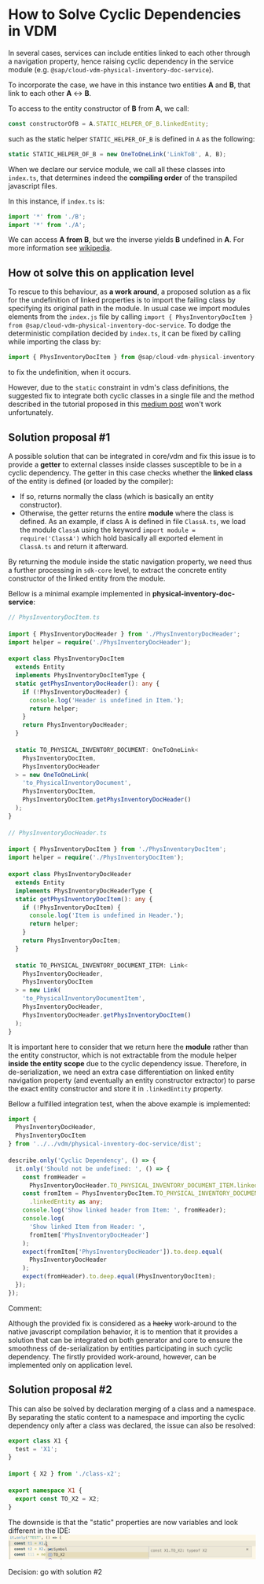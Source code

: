 # How to Solve Cyclic Dependencies in VDM

In several cases, services can include entities linked to each other through a navigation property, hence raising cyclic dependency in the service module (e.g. `@sap/cloud-vdm-physical-inventory-doc-service`).

To incorporate the case, we have in this instance two entities **A** and **B**, that link to each other **A** <-> **B**.

To access to the entity constructor of **B** from **A**, we call:

```ts
const constructorOfB = A.STATIC_HELPER_OF_B.linkedEntity;
```

such as the static helper `STATIC_HELPER_OF_B` is defined in `A` as the following:

```ts
static STATIC_HELPER_OF_B = new OneToOneLink('LinkToB', A, B);
```

When we declare our service module, we call all these classes into `index.ts`, that determines indeed the **compiling order** of the transpiled javascript files.

In this instance, if `index.ts` is:

```ts
import '*' from './B';
import '*' from './A';
```

We can access **A** **from** **B**, but we the inverse yields **B** undefined in **A**. For more information see [wikipedia](https://en.wikipedia.org/wiki/Circular_dependency).

## How ot solve this on application level

To rescue to this behaviour, as **a work around**, a proposed solution as a fix for the undefinition of linked properties is to import the failing class by specifying its original path in the module. In usual case we import modules elements from the `index.js` file by calling `import { PhysInventoryDocItem } from @sap/cloud-vdm-physical-inventory-doc-service`. To dodge the deterministic compilation decided by `index.ts`, it can be fixed by calling while importing the class by:

```ts
import { PhysInventoryDocItem } from @sap/cloud-vdm-physical-inventory-doc-service/PhysInventoryDocItem
```

to fix the undefinition, when it occurs.

However, due to the `static` constraint in vdm's class definitions, the suggested fix to integrate both cyclic classes in a single file and the method described in the tutorial proposed in this [medium post](https://medium.com/visual-development/how-to-fix-nasty-circular-dependency-issues-once-and-for-all-in-javascript-typescript-a04c987cf0de) won't work unfortunately.

## Solution proposal #1

A possible solution that can be integrated in core/vdm and fix this issue is to provide a **getter** to external classes inside classes susceptible to be in a cyclic dependency. The getter in this case checks whether the **linked class** of the entity is defined (or loaded by the compiler):

- If so, returns normally the class (which is basically an entity constructor).
- Otherwise, the getter returns the entire **module** where the class is defined. As an example, if class A is defined in file `ClassA.ts`, we load the module `ClassA` using the keyword `import module = require('ClassA')` which hold basically all exported element in `ClassA.ts` and return it afterward.

By returning the module inside the static navigation property, we need thus a further processing in `sdk-core` level, to extract the concrete entity constructor of the linked entity from the module.

Bellow is a minimal example implemented in **physical-inventory-doc-service**:

```ts
// PhysInventoryDocItem.ts

import { PhysInventoryDocHeader } from './PhysInventoryDocHeader';
import helper = require('./PhysInventoryDocHeader');

export class PhysInventoryDocItem
  extends Entity
  implements PhysInventoryDocItemType {
  static getPhysInventoryDocHeader(): any {
    if (!PhysInventoryDocHeader) {
      console.log('Header is undefined in Item.');
      return helper;
    }
    return PhysInventoryDocHeader;
  }

  static TO_PHYSICAL_INVENTORY_DOCUMENT: OneToOneLink<
    PhysInventoryDocItem,
    PhysInventoryDocHeader
  > = new OneToOneLink(
    'to_PhysicalInventoryDocument',
    PhysInventoryDocItem,
    PhysInventoryDocItem.getPhysInventoryDocHeader()
  );
}

// PhysInventoryDocHeader.ts

import { PhysInventoryDocItem } from './PhysInventoryDocItem';
import helper = require('./PhysInventoryDocItem');

export class PhysInventoryDocHeader
  extends Entity
  implements PhysInventoryDocHeaderType {
  static getPhysInventoryDocItem(): any {
    if (!PhysInventoryDocItem) {
      console.log('Item is undefined in Header.');
      return helper;
    }
    return PhysInventoryDocItem;
  }

  static TO_PHYSICAL_INVENTORY_DOCUMENT_ITEM: Link<
    PhysInventoryDocHeader,
    PhysInventoryDocItem
  > = new Link(
    'to_PhysicalInventoryDocumentItem',
    PhysInventoryDocHeader,
    PhysInventoryDocHeader.getPhysInventoryDocItem()
  );
}
```

It is important here to consider that we return here the **module** rather than the entity constructor, which is not extractable from the module helper **inside the entity scope** due to the cyclic dependency issue. Therefore, in de-serialization, we need an extra case differentiation on linked entity navigation property (and eventually an entity constructor extractor) to parse the exact entity constructor and store it in `.linkedEntity` property.

Bellow a fulfilled integration test, when the above example is implemented:

```ts
import {
  PhysInventoryDocHeader,
  PhysInventoryDocItem
} from '../../vdm/physical-inventory-doc-service/dist';

describe.only('Cyclic Dependency', () => {
  it.only('Should not be undefined: ', () => {
    const fromHeader =
      PhysInventoryDocHeader.TO_PHYSICAL_INVENTORY_DOCUMENT_ITEM.linkedEntity;
    const fromItem = PhysInventoryDocItem.TO_PHYSICAL_INVENTORY_DOCUMENT
      .linkedEntity as any;
    console.log('Show linked header from Item: ', fromHeader);
    console.log(
      'Show linked Item from Header: ',
      fromItem['PhysInventoryDocHeader']
    );
    expect(fromItem['PhysInventoryDocHeader']).to.deep.equal(
      PhysInventoryDocHeader
    );
    expect(fromHeader).to.deep.equal(PhysInventoryDocItem);
  });
});
```

Comment:

Although the provided fix is considered as a ~~hacky~~ work-around to the native javascript compilation behavior, it is to mention that it provides a solution that can be integrated on both generator and core to ensure the smoothness of de-serialization by entities participating in such cyclic dependency. The firstly provided work-around, however, can be implemented only on application level.

## Solution proposal #2

This can also be solved by declaration merging of a class and a namespace. By separating the static content to a namespace and importing the cyclic dependency only after a class was declared, the issue can also be resolved:

```ts
export class X1 {
  test = 'X1';
}

import { X2 } from './class-x2';

export namespace X1 {
  export const TO_X2 = X2;
}
```

The downside is that the "static" properties are now variables and look different in the IDE:
![different look in IDE](../img/cyclic-dependencies-namespace.png)

Decision: go with solution #2
